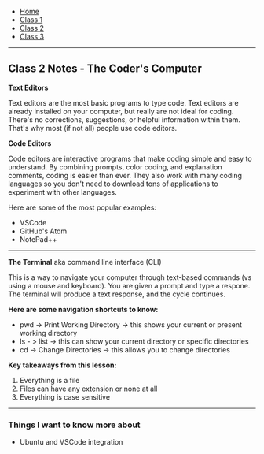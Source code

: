 - [Home](README.md)
- [Class 1](class1.md)
- [Class 2](class2.md)
- [Class 3](class3.md)

---

## Class 2 Notes - The Coder's Computer

**Text Editors**

Text editors are the most basic programs to type code. Text editors are already installed on your computer, but really are not ideal for coding. There's no corrections, suggestions, or helpful information within them. That's why most (if not all) people use code editors.

**Code Editors**

Code editors are interactive programs that make coding simple and easy to understand. By combining prompts, color coding, and explanation comments, coding is easier than ever. They also work with many coding languages so you don't need to download tons of applications to experiment with other languages.

Here are some of the most popular examples:

- VSCode
- GitHub's Atom
- NotePad++

---
**The Terminal** aka command line interface (CLI)

This is a way to navigate your computer through text-based commands (vs using a mouse and keyboard). You are given a prompt and type a respone. The terminal will produce a text response, and the cycle continues.

**Here are some navigation shortcuts to know:**

- pwd -> Print Working Directory -> this shows your current or present working directory
- ls - > list -> this can show your current directory or specific directories
- cd -> Change Directories -> this allows you to change directories

**Key takeaways from this lesson:**

1. Everything is a file
2. Files can have any extension or none at all
3. Everything is case sensitive

---

### Things I want to know more about

- Ubuntu and VSCode integration
